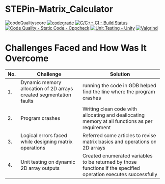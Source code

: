 # STEPin-Matrix_Calculator

![codeQualityscore](https://www.code-inspector.com/project/28126/score/svg)
[![codegrade](https://www.code-inspector.com/project/28126/status/svg)](https://frontend.code-inspector.com/public/project/28126/STEPin-Matrix_Calculator/dashboard)
[![C/C++ CI - Build Status](https://github.com/vidyasrik/STEPin-Matrix_Calculator/actions/workflows/c-cpp.yml/badge.svg)](https://github.com/vidyasrik/STEPin-Matrix_Calculator/actions/workflows/c-cpp.yml)
[![Code Quality - Static Code - Cppcheck](https://github.com/vidyasrik/STEPin-Matrix_Calculator/actions/workflows/cppcheck.yml/badge.svg)](https://github.com/vidyasrik/STEPin-Matrix_Calculator/actions/workflows/cppcheck.yml)
[![Unit Testing - Unity](https://github.com/vidyasrik/STEPin-Matrix_Calculator/actions/workflows/unity.yml/badge.svg)](https://github.com/vidyasrik/STEPin-Matrix_Calculator/actions/workflows/unity.yml)
[![Valgrind](https://github.com/vidyasrik/STEPin-Matrix_Calculator/actions/workflows/Valgrind.yml/badge.svg)](https://github.com/vidyasrik/STEPin-Matrix_Calculator/actions/workflows/Valgrind.yml)



# Challenges Faced and How Was It Overcome

| No. | Challenge | Solution
|-----|-----------|--------
|1. | Dynamic memory allocation of 2D arrays created segmentation faults| running the code in GDB helped find the line where the program crashes
|2. | Program crashes | Writing clean code with allocating and deallocating memory at all functions as per requirement|
|3. | Logical errors faced while designing matrix operations| Referred some articles to revise matrix basics and operations on 2D arrays
|4. | Unit testing on dynamic 2D array outputs| Created enumerated variables to be returned by those functions if the specified operation executes successfully
